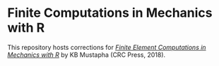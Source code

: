# Finite Computations in Mechanics with R
This repository hosts corrections for [*Finite Element Computations in Mechanics with R*](https://www.crcpress.com/Finite-Element-Computations-in-Mechanics-with-R-A-Problem-Centered-Programming/Mustapha/p/book/9781138501621) by KB Mustapha (CRC Press, 2018).
